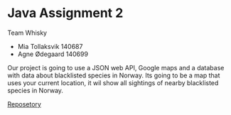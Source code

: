 # Java Assignment 2

Team Whisky

- Mia Tollaksvik  140687
- Agne Ødegaard   140699


Our project is going to use a JSON web API, Google maps and a database with data about blacklisted species in Norway. Its going to be a map that uses your current location, it wil show all sightings of nearby blacklisted species in Norway.


[Reposetory](https://github.com/OrangeeWeb/AdnroidDevAssignment2)
